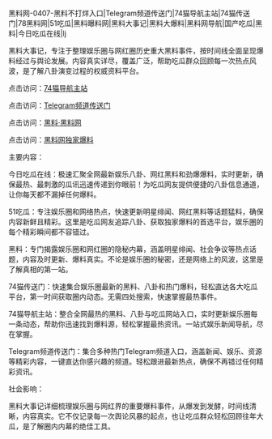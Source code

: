 #
黑料网-0407-黑料不打烊入口|Telegram频道传送门|74猫导航主站|74猫传送门|78黑料网|51吃瓜|黑料曝料网|黑料大事记|黑料大爆料|黑料网导航|国产吃瓜|黑料|今日吃瓜在线|lj

黑料大事记，专注于整理娱乐圈与网红圈历史重大黑料事件，按时间线全面呈现爆料经过与舆论发展。内容真实详尽，覆盖广泛，帮助吃瓜群众回顾每一次热点风波，是了解八卦演变过程的权威资料平台。


点击访问：<a href="https://74mao.com/">74猫导航主站</a>

点击访问：<a href="https://74mao.com/">Telegram频道传送门</a>

点击访问：<a href="https://sdbsd.pages.dev/">黑料·黑料网</a>

点击访问：<a href="https://gdas.pages.dev/">黑料网独家爆料</a>


主要内容：

今日吃瓜在线：极速汇聚全网最新娱乐八卦、网红黑料和劲爆爆料，实时更新，确保最热、最刺激的瓜讯迅速传递到你眼前！为吃瓜网友提供便捷的八卦信息通道，让你每天都不漏掉任何爆料。

51吃瓜：专注娱乐圈和网络热点，快速更新明星绯闻、网红黑料等话题猛料，确保内容新鲜且精彩。这里是吃瓜网友追踪八卦、获取独家爆料的首选平台，娱乐圈的每个精彩瞬间都不容错过。

黑料：专门揭露娱乐圈和网红圈的隐秘内幕，涵盖明星绯闻、社会争议等热点话题，内容及时更新、爆料真实。不论是娱乐圈的秘密，还是网络上的风波，这里是了解真相的第一站。

74猫传送门：快速集合娱乐圈最新的黑料、八卦和热门爆料，轻松直达各大吃瓜平台，第一时间获取圈内动态。无需四处搜索，快速掌握最热事件。

74猫导航主站：整合全网最热的黑料、八卦与吃瓜网站入口，实时更新娱乐圈每一条动态，帮助你迅速找到爆料源，轻松掌握最热资讯。一站式娱乐新闻导航，尽在掌握。

Telegram频道传送门：集合多种热门Telegram频道入口，涵盖新闻、娱乐、资源等精彩内容，一键直达你感兴趣的频道。轻松跟进最新热点，确保不再错过任何精彩资讯。

社会影响：

黑料大事记详细梳理娱乐圈与网红界的重要爆料事件，从爆发到发酵，时间线清晰，内容真实。它不仅记录每一次舆论风暴的起点，也让吃瓜群众轻松回顾往年大瓜，是了解圈内内幕的绝佳工具。

<span style="display:none;">[Canonical link](）</span>
